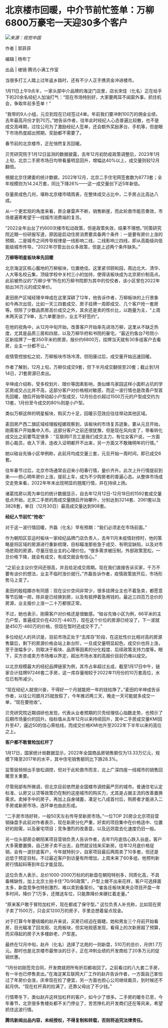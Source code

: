 # 北京楼市回暖，中介节前忙签单：万柳6800万豪宅一天迎30多个客户

![](https://inews.gtimg.com/news_bt/O7K8G4PzeUN9VR_2gfmgf6wwtcGjJ5O-jKLVTExS98c6EAA/1000)_来源：视觉中国_

作者 | 郭菲菲

编辑 | 杨布丁

出品 | 棱镜·腾讯小满工作室

当很多打工人踏上过年返乡路时，还有不少人正手携资金冲进楼市。

1月11日上午9点半，一家头部中介品牌的海淀门店里，店长宋佳（化名）正在给手下的20余名经纪人加油打气：“现在市场特别好，大家要两耳不闻窗外事，抓住机会，争取年前多签单！”

“我带的9人小组，元旦到现在已经签过4单。年前我们要冲刺100万的佣金业绩，去年最高月份才到70万。”她告诉作者，往年此时经纪人心态普遍比较散，也不是成交高峰期，过往公司为了激励经纪人签单，还会额外奖励茅台、手机等，但是眼下市场热度超出预期，奖励都不需要了。

春节前的北京楼市，正在悄然复苏回暖。

贝壳研究院于1月12日监测的数据披露，去年12月初防疫政策调整后，2023年1月上旬，北京二手房市场日均带看量明显回升，增幅达40%以上，成交量则较12月翻倍。

根据北京住建委的统计数据，2022年12月，北京二手住宅网签套数为8773套；全年规模则为14.24万套，同比下降26%——这一成交量创下近5年新低。

存量房成色几何，堪称北京楼市晴雨表，在整体成交占比中，二手房占比高达八成。

从一个更宏观的角度来看，房企暴雷声不断，销售断崖，而此轮救市能否奏效，市场普遍寄希望于一线城市消费端的复苏。

“2022全年出台了约600次楼市松动政策，但是政策失效，结果不理想。”同策研究院近期一份研报写道，原因是启动住房消费要具备两个条件：一是要有房价上涨的预期，二是城市之间传导规律是一线影响二线，二线影响三四线，即从高能级向低能级城市传导。“2022年尽管出台众多政策，但是上述两个条件缺失。”

**万柳等明星板块率先回暖**

北京海淀区核心腹地的万柳板块，位置绝佳。这里紧邻颐和园，周边北大、清华、人大等名校云集，顶级学校中关村三小的加持，使得该板块成为北京房价制高点。此前被热议的“万柳少爷”所在的万柳书院即为其中的佼佼者，该小区曾在2022年拍出36万元的成交单价。

麦田房产区域经理辛坤成在这里深耕了12年，他告诉作者，万柳板块的上行景象如今再次出现，比如一天三四套成交、房子挂牌一周即成交、几个客户抢一套房等。但除了少数品质房高价成交之外，其余还是卖的性价比，以跑量为主，“上周末两天谈了9单，五六单要涨价，业主不好签约”。

在他的视角中，从12月中旬开始，改善客户开始率先进场万柳，这里从不缺乏热度，尤其是品质三居和四居，以及万柳华府和书院的豪宅。“最近钓鱼台7号院小区新挂牌了一套350平米的房源，报价约6800万，挂牌当天就有30多组客户去看房，业主一分都不让。”

疫情管控放松之初，万柳板块市场冷清，但阳康过后，成交量开始迅速回暖。

作者了解到，12月上旬，万柳仅成交9套，但下半月成交翻倍至20套；截止到1月14日，21套房源已卖出。

辛坤成介绍称，受多校划片、限价等因素影响，类似蜂鸟家园这样小面积占坑的学区房成交占比并不高，这部分客户对价格相对敏感，而这一波行情也是改善户型首先回暖，随后开始带动起小户型成交，12月份总价超过1500万元的户型成交约为13套，1月份至今成交的80％则是小户型。

类似万柳这样的明星板块，购买力十足，回暖示范效应往往带动其他区域。

麦田房产西二旗区域经理殷程娜观察到，该板块的市场复苏迹象，要从元旦开始，刚需客户开始集中入市。这部分客户之前还很犹豫，但是现在风向变了，带看转化成交比之前要笃定很多：“互联网IT员工是我们成交主力，有位女客户说，一方面担心裁员，收入下滑，连收入证明都开不出来，另一方面又不敢赌明年的行情。”

她以硅谷先锋小区举例称，此前月均成交量三套，元旦开始一周时间，即已成交6套。

往年春节过后，北京市场通常会迎来小阳春行情，量价齐升。此次上升行情提前到来——担心明年房价上涨，提前上车，成为不少购房者的普遍心态。从整体市场成交走势来看，2022年年末出现明显的翘尾行情，并在持续上扬。

诸葛找房以周为单位的统计数据显示，自去年12月12日-12月18日的1592套成交量低点开始，北京二手房的周成交量随后开始攀升，分别达到3214套、2061套以及3828套，单日（12月30日）最高成交量达到908套。

**经纪人节前忙“抢收”**

对于这一波行情回暖，齐磊（化名）早有预期：“我们必须走在市场前面。”

作为朝阳区亚运村板块一家经纪品牌门店负责人，去年11月末疫情封控时，他的策略是将区域的房源进行重新梳理，目标瞄准那些急于成交、有明显缺陷，以及对市场悲观的房源，尽量压低业主的心理价位。“很多需求被压制，外部政策宽松，一旦价格下降，就会有成交，有成交就会有信心。”

“之前业主议价空间还很高，并且给足成交周期。现在我们直接告诉买家，千万不要有谈价的想法，业主不临时涨价就行。”齐磊告诉作者，疫情政策放开后，市场形势马上变了。

麦田的殷程娜亦有同感：现在议价空间非常少，很多挂牌业主也不着急卖，都愿意等节后赌一把，除非是已经换到房，以及有抵押着急用钱的。最近三四百万总价的房源，业主报价上涨一二十万都很正常。

不过，她也表示，刚需客户对价格还是很敏感。“硅谷先锋小区为例，66平米的主力户型，普遍成交价在420万-440万，现在这个价位的房源已经没了，下一波就是450万-460万的价格，但现在暂时还成交不了。”

多位经纪人的共识是，目前市场正处于“去库存”阶段，在这批性价比相对高的房源售罄后，剩下的房源价格会站上新台阶，一旦成交量明显起色，成交价也将上涨，至于涨幅多少，则取决于板块、品质等因素的分化程度、后续政策支持力度等。眼下，买方亦或卖方市场难以界定，超出市场水准的高报价目前仍难以成交。

以北京规模最大的经纪品牌链家为例，其市占率超过五成，截至1月17日中午，链家合计挂牌97246套二手房，这一库存量相较于2022年11月份的10万套高位，水位已有所减少。

“现在经纪人就很兴奋，干得好一个月就能把一年的钱给挣了。”麦田的辛坤成告诉作者，以往公司腊月25就放假了，今年推迟两三天，晚走一天可能就多成交一单，“现在要抢收”。

贝壳研究院近期调研也发现，代表从业者预期的贝壳经理信心指数走势，也预示了后期市场量价的回升。指标值从去年12月以来持续回升，其中二手房成交量KMI回升至47，逼近50的信心荣枯线，而成交价格KMI也升至2022年下半年以来的高位之上。

**客户都不敢冒险加杠杆了**

1月17日，国家统计局数据显示，2022年全国商品房销售额仅为13.33万亿元，规模下降至2017年的水平，其中住宅销售额同比下跌28.3%。

监管层频频出手放松调控，但对于此轮救市而言，北上广深四座一线城市的销售回暖至关重要。

尽管局部有所微调，但北京目前依然是全国楼市调控最严厉的城市。普通住宅认定标准、认房又认贷等政策仍在制约这座城市的购买力，尤其是占据主流的改善置换需求。卖掉手中的房子，再加上自身储蓄，凑足七八成首付后，购房者才能进入二手房或新房市场，连环单也由此形成。

“二手房市场好转，一般50天左右传导至新房市场。”一位TOP
20房企北京项目营销操盘手此前对作者表示，现在新房分化严重，好卖的项目集中在价格适中、位置好的刚需，以及豪宅项目；竞争激烈的改善盘，以及远郊盘去化速度仍旧一般。

另一位头部房企朝阳某项目营销负责人告诉作者，去年11月底信心跌入谷底，客户大多需要置换，自己房子卖不出去，自然就没钱来买新房。往年12月底价格促销，会有一波抄底客户，今年就特别少，自家项目最后两周卖了10多套，但还是远低于预定目标。不过最近客户到访量有所增加，上周末来了60多组，他预判新房行情起码等到年后才能显现。

这位负责人表示，总价1000-2000万标的的新盘在朝阳特别多，同质化高，不具备稀缺性，加上北京土拍卡住“70/90政策”，户型上做不出来花样，客户可选择面太多，新盘竞争也特别激烈，难以卖到备案价。“崔各庄板块某央企项目开盘一年多时间，降价了1万多，还赠送车位，只能靠降价来硬扛着走量。”

“原来客户敢于冒险加杠杆，现在都成了保守型。” 这位负责人补充称，比如现在房子卖了1500万，只会买1200万的房子，手里总想着留点现金。

对于打算今年要结婚的赵卉来说，买房已经迫在眉睫。她和男友三个月前开始看房，目光瞄准了回龙观、北苑板块，但实地观感发现，看得上的次新房超了预算，而买得起的房子大多楼龄老、户型差。

最终在12月中旬，赵卉（化名）选择了北苑的一则新盘，510万的总价，月供1.7万元。那时也是北京楼市最惨淡的日子，正在冲刺业绩的开发商给了20多万元的促销优惠。

“1月份初刚签完合同，开发商就把所有折扣都收回了。之前看过的八九套二手房，有一半也已停售卖出。”在海淀某互联网大厂工作的赵卉告诉作者，一方面自己害怕过了年房价会涨，庆幸现在捡了便宜，另一方面也担心公司继续裁员，到时候还不起月供。“现在杠杆真的拉满了，还靠父母出了不少钱。”

行情寒冬下，类似赵卉这样加杠杆的客户，如今少了很多。二手房的暖冬已至，今年春节，北京很多售楼处都不关门停业了，苦苦挣扎的开发商们还在等风来，希望抓住这波行情。

**腾讯新闻出品内容，未经授权，不得复制和转载，否则将追究法律责任。**

